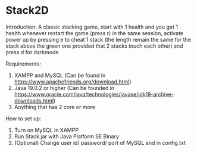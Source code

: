 # Stack2D
Introduction:
A classic stacking game, start with 1 health and you get 1 health whenever restart the game (press r) in the same session, activate power up by pressing e
to cheat 1 stack (the length remain the same for the stack above the green one provided that 2 stacks touch each other) and press d for darkmode

Requirements:
1. XAMPP and MySQL (Can be found in https://www.apachefriends.org/download.html)
2. Java 19.0.2 or higher (Can be founded in https://www.oracle.com/java/technologies/javase/jdk19-archive-downloads.html)
3. Anything that has 2 core or more

How to set up:
1. Turn on MySQL in XAMPP
2. Run Stack.jar with Java Platform SE Binary
3. (Optional) Change user id/ password/ port of MySQL and in config.txt
